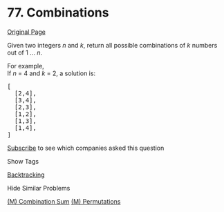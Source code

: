 # 77. Combinations

[Original Page](https://leetcode.com/problems/combinations/)

Given two integers _n_ and _k_, return all possible combinations of _k_ numbers out of 1 ... _n_.

For example,  
If _n_ = 4 and _k_ = 2, a solution is:

<pre>[
  [2,4],
  [3,4],
  [2,3],
  [1,2],
  [1,3],
  [1,4],
]
</pre>

<div>

[Subscribe](/subscribe/) to see which companies asked this question

</div>

<div>

<div id="tags" class="btn btn-xs btn-warning">Show Tags</div>

<span class="hidebutton">[Backtracking](/tag/backtracking/)</span></div>

<div>

<div id="similar" class="btn btn-xs btn-warning">Hide Similar Problems</div>

<span class="hidebutton" style="display: inline; opacity: 0.982279;">[(M) Combination Sum](/problems/combination-sum/) [(M) Permutations](/problems/permutations/)</span></div>